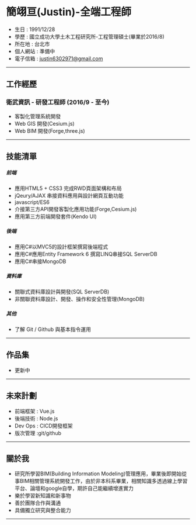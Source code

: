 # 簡翊亘(Justin)-全端工程師

+ 生日 : 1991/12/28
+ 學歷 : 國立成功大學土木工程研究所-工程管理碩士(畢業於2016/8)
+ 所在地 : 台北市
+ 個人網站 : 準備中
+ 電子信箱 : justin6302971@gmail.com

* * *
## 工作經歷

### 衛武資訊 - 研發工程師 (2016/9 - 至今)
+ 客製化管理系統開發
+ Web GIS 開發(Cesium.js)
+ Web BIM 開發(Forge,three.js)
* * *

## 技能清單

##### 前端
+ 應用HTML5 + CSS3 完成RWD頁面架構和布局
+ jQeury/AJAX 串接資料應用與設計網頁互動功能
+ javascript/ES6
+ 介接第三方API開發客製化應用功能(Forge,Cesium.js)
+ 應用第三方前端開發套件(Kendo UI)

##### 後端
+ 應用C#以MVC5的設計框架撰寫後端程式
+ 應用C#應用Entity Framework 6 撰寫LINQ串接SQL ServerDB
+ 應用C#串接MongoDB


##### 資料庫
+ 關聯式資料庫設計與開發(SQL ServerDB)
+ 非關聯資料庫設計、開發、操作和安全性管理(MongoDB)

##### 其他
+ 了解 Git / Github 與基本指令運用

* * *

## 作品集

+ 更新中

* * *

## 未來計劃
+ 前端框架 : Vue.js
+ 後端技術 : Node.js
+ Dev Ops : CICD開發框架
+ 版次管理 :git/github

* * *

## 關於我
+ 研究所學習BIM(Building Information Modeling)管理應用，畢業後即開始從事BIM相關管理系統開發工作，由於非本科系畢業，相關知識多透過線上學習平台、論壇和google自學，期許自己能繼續增進實力
+ 樂於學習新知識和新事物
+ 善於團隊合作與溝通
+ 具備獨立研究與整合能力



* * *
